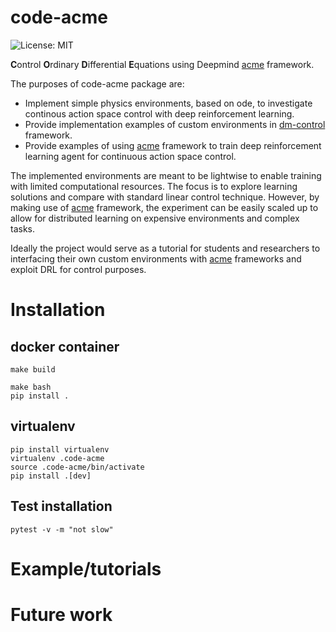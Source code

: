 # code-acme

![License: MIT](https://img.shields.io/badge/License-MIT-blue.svg)


**C**ontrol **O**rdinary **D**ifferential **E**quations using Deepmind [acme](https://github.com/deepmind/acme) framework. 

The purposes of code-acme package are: 
*   Implement simple physics environments, based on ode, to investigate continous action space control with deep reinforcement learning. 
*   Provide implementation examples of custom environments in [dm-control](https://github.com/deepmind/dm_control) framework.
*   Provide examples of using [acme](https://github.com/deepmind/acme) framework to train deep reinforcement learning agent for continuous action space control.

The implemented environments are meant to be lightwise to enable training with limited computational resources. The focus is to explore learning solutions and compare with standard linear control technique. 
However, by making use of [acme](https://github.com/deepmind/acme) framework, the experiment can be easily scaled up to allow for distributed learning on expensive environments and complex tasks. 

Ideally the project would serve as a tutorial for students and researchers to interfacing their own custom environments with [acme](https://github.com/deepmind/acme) frameworks and exploit DRL for control purposes. 

# Installation

## docker container

```
make build 
```

```
make bash
pip install .
```



## virtualenv
```
pip install virtualenv
virtualenv .code-acme
source .code-acme/bin/activate
pip install .[dev]
```

## Test installation 
```
pytest -v -m "not slow"
```

# Example/tutorials

# Future work 
